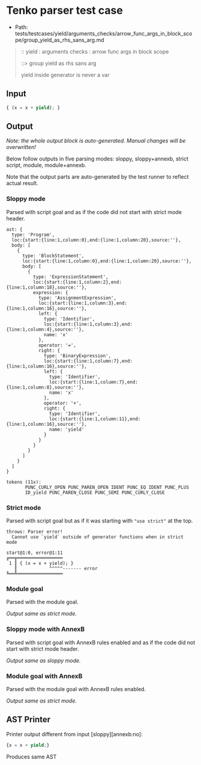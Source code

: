 # Tenko parser test case

- Path: tests/testcases/yield/arguments_checks/arrow_func_args_in_block_scope/group_yield_as_rhs_sans_arg.md

> :: yield : arguments checks : arrow func args in block scope
>
> ::> group yield as rhs sans arg
>
> yield inside generator is never a var

## Input

`````js
{ (x = x + yield); }
`````

## Output

_Note: the whole output block is auto-generated. Manual changes will be overwritten!_

Below follow outputs in five parsing modes: sloppy, sloppy+annexb, strict script, module, module+annexb.

Note that the output parts are auto-generated by the test runner to reflect actual result.

### Sloppy mode

Parsed with script goal and as if the code did not start with strict mode header.

`````
ast: {
  type: 'Program',
  loc:{start:{line:1,column:0},end:{line:1,column:20},source:''},
  body: [
    {
      type: 'BlockStatement',
      loc:{start:{line:1,column:0},end:{line:1,column:20},source:''},
      body: [
        {
          type: 'ExpressionStatement',
          loc:{start:{line:1,column:2},end:{line:1,column:18},source:''},
          expression: {
            type: 'AssignmentExpression',
            loc:{start:{line:1,column:3},end:{line:1,column:16},source:''},
            left: {
              type: 'Identifier',
              loc:{start:{line:1,column:3},end:{line:1,column:4},source:''},
              name: 'x'
            },
            operator: '=',
            right: {
              type: 'BinaryExpression',
              loc:{start:{line:1,column:7},end:{line:1,column:16},source:''},
              left: {
                type: 'Identifier',
                loc:{start:{line:1,column:7},end:{line:1,column:8},source:''},
                name: 'x'
              },
              operator: '+',
              right: {
                type: 'Identifier',
                loc:{start:{line:1,column:11},end:{line:1,column:16},source:''},
                name: 'yield'
              }
            }
          }
        }
      ]
    }
  ]
}

tokens (11x):
       PUNC_CURLY_OPEN PUNC_PAREN_OPEN IDENT PUNC_EQ IDENT PUNC_PLUS
       ID_yield PUNC_PAREN_CLOSE PUNC_SEMI PUNC_CURLY_CLOSE
`````

### Strict mode

Parsed with script goal but as if it was starting with `"use strict"` at the top.

`````
throws: Parser error!
  Cannot use `yield` outside of generator functions when in strict mode

start@1:0, error@1:11
╔══╦═════════════════
 1 ║ { (x = x + yield); }
   ║            ^^^^^------- error
╚══╩═════════════════

`````

### Module goal

Parsed with the module goal.

_Output same as strict mode._

### Sloppy mode with AnnexB

Parsed with script goal with AnnexB rules enabled and as if the code did not start with strict mode header.

_Output same as sloppy mode._

### Module goal with AnnexB

Parsed with the module goal with AnnexB rules enabled.

_Output same as strict mode._

## AST Printer

Printer output different from input [sloppy][annexb:no]:

````js
{x = x + yield;}
````

Produces same AST
